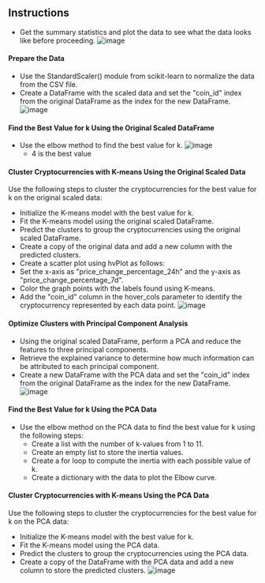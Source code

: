 
## Instructions

- Get the summary statistics and plot the data to see what the data looks like before proceeding.
![image](https://user-images.githubusercontent.com/62813833/227232658-56934606-25bc-4698-aca1-117100c3f61c.png)


#### Prepare the Data
- Use the StandardScaler() module from scikit-learn to normalize the data from the CSV file.
- Create a DataFrame with the scaled data and set the "coin_id" index from the original DataFrame as the index for the new DataFrame.
![image](https://user-images.githubusercontent.com/62813833/227232851-ca38f0be-4c4b-45b0-aa1d-ec2efa38c836.png)

#### Find the Best Value for k Using the Original Scaled DataFrame
- Use the elbow method to find the best value for k.
![image](https://user-images.githubusercontent.com/62813833/227233136-eeb5ae28-6b8b-497f-86ad-2e5c9d6e82b9.png)
    - 4 is the best value


#### Cluster Cryptocurrencies with K-means Using the Original Scaled Data
Use the following steps to cluster the cryptocurrencies for the best value for k on the original scaled data:
- Initialize the K-means model with the best value for k.
- Fit the K-means model using the original scaled DataFrame.
- Predict the clusters to group the cryptocurrencies using the original scaled DataFrame.
- Create a copy of the original data and add a new column with the predicted clusters.
- Create a scatter plot using hvPlot as follows:
- Set the x-axis as "price_change_percentage_24h" and the y-axis as "price_change_percentage_7d".
- Color the graph points with the labels found using K-means.
- Add the "coin_id" column in the hover_cols parameter to identify the cryptocurrency represented by each data point.
![image](https://user-images.githubusercontent.com/62813833/227233389-3cfe42a6-ede3-4120-a23f-7322ba7f280f.png)



#### Optimize Clusters with Principal Component Analysis
- Using the original scaled DataFrame, perform a PCA and reduce the features to three principal components.
- Retrieve the explained variance to determine how much information can be attributed to each principal component.
- Create a new DataFrame with the PCA data and set the "coin_id" index from the original DataFrame as the index for the new DataFrame.
![image](https://user-images.githubusercontent.com/62813833/227233899-b13a7888-2350-4055-8554-ce9961b7c43e.png)


#### Find the Best Value for k Using the PCA Data
- Use the elbow method on the PCA data to find the best value for k using the following steps:
    -   Create a list with the number of k-values from 1 to 11.
    -   Create an empty list to store the inertia values.
    -   Create a for loop to compute the inertia with each possible value of k.
    -   Create a dictionary with the data to plot the Elbow curve.

#### Cluster Cryptocurrencies with K-means Using the PCA Data
Use the following steps to cluster the cryptocurrencies for the best value for k on the PCA data:
- Initialize the K-means model with the best value for k.
- Fit the K-means model using the PCA data.
- Predict the clusters to group the cryptocurrencies using the PCA data.
- Create a copy of the DataFrame with the PCA data and add a new column to store the predicted clusters.
![image](https://user-images.githubusercontent.com/62813833/227234127-7a38ae00-1229-4f46-afef-efe5833bdcb2.png)

